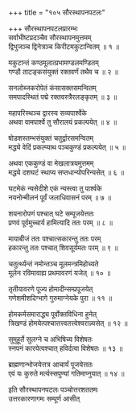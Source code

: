 +++
title = "१०५ सौरस्थापनपटलः"

+++
सौरस्थापनपटलप्रारम्भः    
सर्वाभीष्टप्रदञ्चैव सौरस्थापनमुत्तमम्  
द्विभुजञ्च द्विनेत्रञ्च किरीटमकुटान्वितम् ॥ १ ॥


मकुटान्तं कण्ठमूलात्प्रभामण्डलमण्डितम्  
गण्डौ ताटङ्कसंयुक्तं रक्तवर्णं तथैव च ॥ २ ॥


सनलोब्जकरोपेतं कंसासक्तसमन्वितम्  
समपादस्थितं पद्मे रक्तवस्त्रैरलङ्कृतम् ॥ ३ ॥


महापरिस्थञ्च द्वारस्य सव्यपार्श्वेके  
अथवा वामपार्श्वे तु सौरालयं प्रकल्पयेत् ॥ ४ ॥


षोडशस्तम्भसंयुक्तं चतुर्द्वारसमन्वितम्  
मद्ध्ये वेदिं प्रकल्प्याथ पञ्चकुण्डं प्रकल्पयेत् ॥ ५ ॥


अथवा एककुण्डं वा मेखलात्रयमुत्तमम्  
मद्ध्ये दशघटं स्थाप्य सप्तधान्योपरिन्यसेत् ॥ ६ ॥


घटमेकं न्यसेदीशे एकं न्यस्त्वा तु पार्श्वके  
नयनोन्मीलनं पूर्वं जलाधिवासनं परम् ॥ ७ ॥


शयनारोपणं पश्चात् घटे सम्पूजयेत्ततः  
प्रणवं पूर्वमुच्चार्य हामित्यादि ततः परम् ॥ ८ ॥


मायाबीजं ततः पश्चात्सकारन्तु ततः परम्  
हकारन्तु ततः पश्चात् शिवसूर्यमतः परम् ॥ ९ ॥


चतुर्त्थ्यन्तं नमोन्तञ्च मूलमन्त्रमिहोच्यते  
मूलेन रविमावाह्य प्रथमावरणं यजेत् ॥ १० ॥


तृतीयावरणे पूज्य होमादीन्सम्प्रपूजयेत्  
गणेशमीशदिग्भागे गुरुमाग्नेयके पुरा ॥ ११ ॥



होमकर्मसमाराद्ध्य पूर्वोक्तविधिना हुनेत्  
त्रिखण्डं होमयेत्पश्चात्तत्त्वतत्त्वेश्वरान्न्यसेत् ॥ १२ ॥


सुमुहूर्ते सुलग्ने च अभिषिच्य विशेषतः  
स्नपनं कारयेत्पश्चात् हविर्दत्वा विशेषतः ॥ १३ ॥


ब्राह्मणान्भोजयेत्तत्र आचार्यं पूजयेत्ततः  
एवं यः कुरुते मर्त्यस्सपुण्यां गतिमाप्नुयात् ॥ १४ ॥


इति सौरस्थापनपटलः पञ्चोत्तरशततमः  
उत्तरकारणागमः सम्पूर्ण आसीत्  